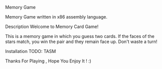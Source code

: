 Memory Game


Memory Game written in x86 assembly language.

Description
Welcome to Memory Card Game!

This is a memory game in which you guess two cards.
If the faces of the stars match, you win the pair
and they remain face up. Don't waste a turn!

Installation
TODO: TASM 

Thanks For Playing , Hope You Enjoy It ! :)
